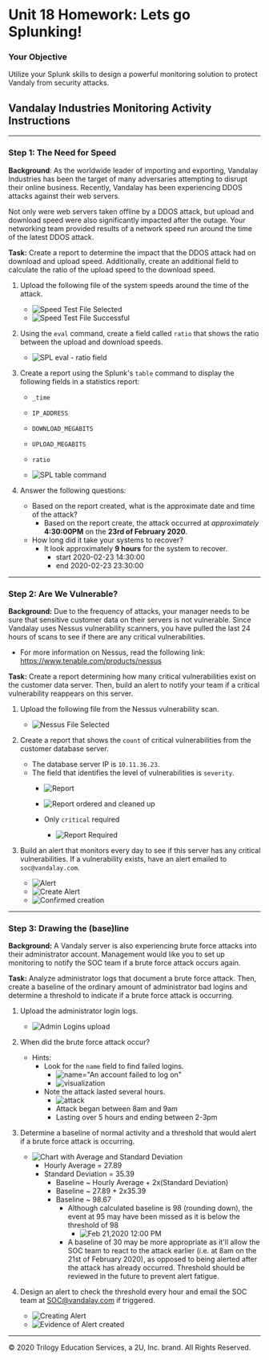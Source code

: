 # Unit 18 Homework: Lets go Splunking!

### Your Objective 

Utilize your Splunk skills to design a powerful monitoring solution to protect Vandaly from security attacks.


## Vandalay Industries Monitoring Activity Instructions

---
### Step 1: The Need for Speed 

**Background**: As the worldwide leader of importing and exporting, Vandalay Industries has been the target of many adversaries attempting to disrupt their online business. Recently, Vandalay has been experiencing DDOS attacks against their web servers.

Not only were web servers taken offline by a DDOS attack, but upload and download speed were also significantly impacted after the outage. Your networking team provided results of a network speed run around the time of the latest DDOS attack.

**Task:** Create a report to determine the impact that the DDOS attack had on download and upload speed. Additionally, create an additional field to calculate the ratio of the upload speed to the download speed.


1.  Upload the following file of the system speeds around the time of the attack.
    - ![Speed Test File Selected](Images/Step1Q1Review.png)
    - ![Speed Test File Successful](Images/Step1Q1Successful.png)

2. Using the `eval` command, create a field called `ratio` that shows the ratio between the upload and download speeds.
   - ![SPL eval - ratio field](Images/Step1Q2.png)
      
3. Create a report using the Splunk's `table` command to display the following fields in a statistics report:
    - `_time`
    - `IP_ADDRESS`
    - `DOWNLOAD_MEGABITS`
    - `UPLOAD_MEGABITS`
    - `ratio`
  
   - ![SPL table command](/Images/Step1Q3.png)

4. Answer the following questions:

    - Based on the report created, what is the approximate date and time of the attack?
      - Based on the report create, the attack occurred at *approximately* **4:30:00PM** on the **23rd of February 2020**.
    - How long did it take your systems to recover?
      - It look approximately **9 hours** for the system to recover.
         - start 2020-02-23 14:30:00
         - end 2020-02-23 23:30:00

---
### Step 2: Are We Vulnerable? 

**Background:**  Due to the frequency of attacks, your manager needs to be sure that sensitive customer data on their servers is not vulnerable. Since Vandalay uses Nessus vulnerability scanners, you have pulled the last 24 hours of scans to see if there are any critical vulnerabilities.

  - For more information on Nessus, read the following link: https://www.tenable.com/products/nessus

**Task:** Create a report determining how many critical vulnerabilities exist on the customer data server. Then, build an alert to notify your team if a critical vulnerability reappears on this server.

1. Upload the following file from the Nessus vulnerability scan.
    - ![Nessus File Selected](Images/Step1Q1Review.png)

2. Create a report that shows the `count` of critical vulnerabilities from the customer database server.
   - The database server IP is `10.11.36.23`.
   - The field that identifies the level of vulnerabilities is `severity`.
      - ![Report](Images/Step2Q2a.png)
      - ![Report ordered and cleaned up](Images/Step2Q2b.png)

      - Only `critical` required
         - ![Report Required](Images/Step2Q2c.png)
      
3. Build an alert that monitors every day to see if this server has any critical vulnerabilities. If a vulnerability exists, have an alert emailed to `soc@vandalay.com`.
   - ![Alert](Images/Step2Q3a.png)
   - ![Create Alert](Images/Step2Q3b.png)
   - ![Confirmed creation](Images/Step2Q3c.png)
---
### Step 3: Drawing the (base)line

**Background:**  A Vandaly server is also experiencing brute force attacks into their administrator account. Management would like you to set up monitoring to notify the SOC team if a brute force attack occurs again.


**Task:** Analyze administrator logs that document a brute force attack. Then, create a baseline of the ordinary amount of administrator bad logins and determine a threshold to indicate if a brute force attack is occurring.

1. Upload the administrator login logs.
   - ![Admin Logins upload](Images/Step3Q1.png)

2. When did the brute force attack occur?
   - Hints:
      - Look for the `name` field to find failed logins.
         - ![name="An account failed to log on"](Images/Step3Q2a.png)
         - ![visualization](Images/Step3Q2b.png)
      - Note the attack lasted several hours.
         - ![attack](Images/Step3Q2c.png)
         - Attack began between 8am and 9am
         - Lasting over 5 hours and ending between 2-3pm
      
3. Determine a baseline of normal activity and a threshold that would alert if a brute force attack is occurring.
   - ![Chart with Average and Standard Deviation](Images/Step3Q3.png)
      - Hourly Average = 27.89
      - Standard Deviation = 35.39
         - Baseline ~ Hourly Average + 2x(Standard Deviation)
         - Baseline ~ 27.89 + 2x35.39
         - Baseline ~ 98.67
            - Although calculated baseline is 98 (rounding down), the event at 95 may have been missed as it is below the threshold of 98
               - ![Feb 21,2020 12:00 PM](Images/Step3Q3a.png)
            - A baseline of 30 may be more appropriate as it'll allow the SOC team to react to the attack earlier (i.e. at 8am on the 21st of February 2020), as opposed to being alerted after the attack has already occurred. Threshold should be reviewed in the future to prevent alert fatigue.

4. Design an alert to check the threshold every hour and email the SOC team at SOC@vandalay.com if triggered. 
   - ![Creating Alert](Images/Step3Q4a.png)
   - ![Evidence of Alert created](Images/Step3Q4b.png)

---

© 2020 Trilogy Education Services, a 2U, Inc. brand. All Rights Reserved.
